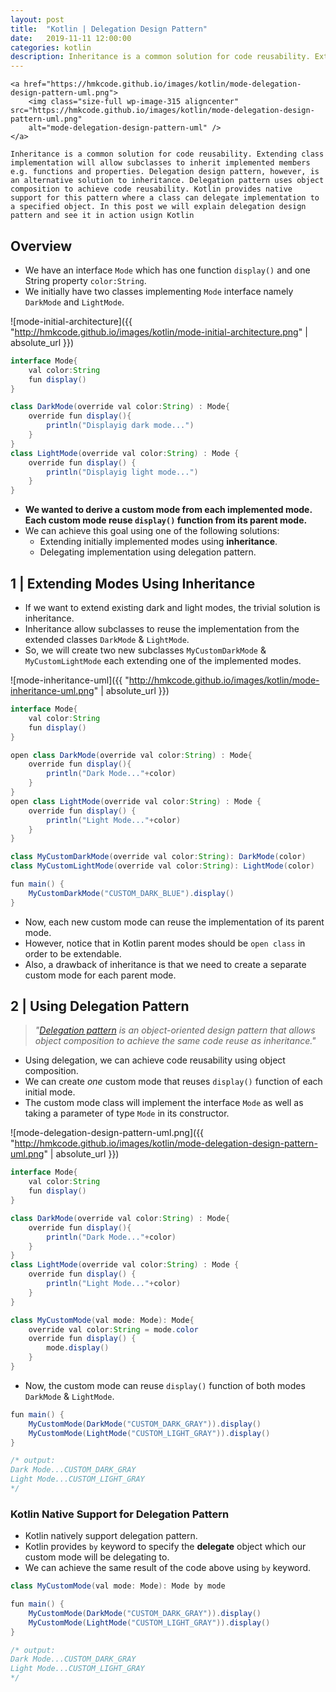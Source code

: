 ```yaml
---
layout: post
title:  "Kotlin | Delegation Design Pattern"
date:   2019-11-11 12:00:00
categories: kotlin
description: Inheritance is a common solution for code reusability. Extending class implementation will allow subclasses to inherit implemented members e.g. functions and properties. Delegation design pattern, however, is an alternative solution to inheritance. Delegation pattern uses object composition to achieve code reusability. Kotlin provides native support for this pattern where a class can delegate implementation to a specified object. In this post we will explain delegation design pattern and see it in action usign Kotlin.
---
```



<p style="text-align: justify;">
	
	<a href="https://hmkcode.github.io/images/kotlin/mode-delegation-design-pattern-uml.png">
		<img class="size-full wp-image-315 aligncenter" src="https://hmkcode.github.io/images/kotlin/mode-delegation-design-pattern-uml.png" 
		alt="mode-delegation-design-pattern-uml" />
	</a>
	
	Inheritance is a common solution for code reusability. Extending class implementation will allow subclasses to inherit implemented members e.g. functions and properties. Delegation design pattern, however, is an alternative solution to inheritance. Delegation pattern uses object composition to achieve code reusability. Kotlin provides native support for this pattern where a class can delegate implementation to a specified object. In this post we will explain delegation design pattern and see it in action usign Kotlin
</p>


## Overview

- We have an interface `Mode` which has one function `display()` and one String property `color:String`.
- We initially have two classes implementing `Mode` interface namely `DarkMode` and `LightMode`. 


![mode-initial-architecture]({{ "http://hmkcode.github.io/images/kotlin/mode-initial-architecture.png" | absolute_url }})


```java
interface Mode{
    val color:String
    fun display()
}

class DarkMode(override val color:String) : Mode{    
    override fun display(){
        println("Displayig dark mode...")
    }
}
class LightMode(override val color:String) : Mode {
    override fun display() { 
        println("Displayig light mode...") 
    }
}
```
- **We wanted to derive a custom mode from each implemented mode. Each custom mode reuse `display()` function from its parent mode.**
- We can achieve this goal using one of the following solutions:
	- Extending initially implemented modes using **inheritance**.
	- Delegating implementation using delegation pattern.


## 1 | Extending Modes Using Inheritance

- If we want to extend existing dark and light modes, the trivial solution is inheritance.
- Inheritance allow subclasses to reuse the implementation from the extended classes `DarkMode` & `LightMode`.
- So, we will create two new subclasses `MyCustomDarkMode` & `MyCustomLightMode` each extending one of the implemented modes.

![mode-inheritance-uml]({{ "http://hmkcode.github.io/images/kotlin/mode-inheritance-uml.png" | absolute_url }})

```java
interface Mode{
    val color:String
    fun display()
}

open class DarkMode(override val color:String) : Mode{    
    override fun display(){
        println("Dark Mode..."+color)
    }
}
open class LightMode(override val color:String) : Mode {
    override fun display() { 
        println("Light Mode..."+color) 
    }
}

class MyCustomDarkMode(override val color:String): DarkMode(color)
class MyCustomLightMode(override val color:String): LightMode(color)
```

```java
fun main() {
    MyCustomDarkMode("CUSTOM_DARK_BLUE").display()
}
```
- Now, each new custom mode can reuse the implementation of its parent mode.
- However, notice that in Kotlin parent modes should be `open class` in order to be extendable. 
- Also, a drawback of inheritance is that we need to create a separate custom mode for each parent mode. 


## 2 | Using Delegation Pattern
> *"[Delegation pattern](https://en.wikipedia.org/wiki/Delegation_pattern) is an object-oriented design pattern that allows object composition to achieve the same code reuse as inheritance."*

- Using delegation, we can achieve code reusability using object composition.
- We can create *one* custom mode that reuses `display()` function of each initial mode.
- The custom mode class will implement the interface `Mode` as well as taking a parameter of type `Mode` in its constructor.

![mode-delegation-design-pattern-uml.png]({{ "http://hmkcode.github.io/images/kotlin/mode-delegation-design-pattern-uml.png" | absolute_url }})

```java
interface Mode{
    val color:String
    fun display()
}

class DarkMode(override val color:String) : Mode{    
    override fun display(){
        println("Dark Mode..."+color)
    }
}
class LightMode(override val color:String) : Mode {
    override fun display() { 
        println("Light Mode..."+color) 
    }
}

class MyCustomMode(val mode: Mode): Mode{
    override val color:String = mode.color
    override fun display() { 
        mode.display()
    }
}
```

- Now, the custom mode can reuse `display()` function of both modes `DarkMode` & `LightMode`.

```java
fun main() {
    MyCustomMode(DarkMode("CUSTOM_DARK_GRAY")).display()
    MyCustomMode(LightMode("CUSTOM_LIGHT_GRAY")).display()
}

/* output:
Dark Mode...CUSTOM_DARK_GRAY
Light Mode...CUSTOM_LIGHT_GRAY
*/
```

### Kotlin Native Support for Delegation Pattern

- Kotlin natively support delegation pattern.
- Kotlin provides `by` keyword to specify the **delegate** object which our custom mode will be delegating to. 
- We can achieve the same result of the code above using `by` keyword.

```java
class MyCustomMode(val mode: Mode): Mode by mode
```

```java
fun main() {
    MyCustomMode(DarkMode("CUSTOM_DARK_GRAY")).display()
    MyCustomMode(LightMode("CUSTOM_LIGHT_GRAY")).display()
}

/* output:
Dark Mode...CUSTOM_DARK_GRAY
Light Mode...CUSTOM_LIGHT_GRAY
*/
```





